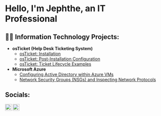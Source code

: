 <h1>Hello, I'm Jephthe, an IT Professional</h1>

<h2>👨‍💻 Information Technology Projects:</h2>

- <b>osTicket (Help Desk Ticketing System)</b>
  - [osTicket: Installation](https://github.com/Zamb1e/osticket-installation)
  - [osTicket: Post-Installation Configuration](https://github.com/Zamb1e/OsTicket-Post-Installation-Configuration)
  - [osTicket: Ticket Lifecycle Examples](https://github.com/Zamb1e/ticket-lifecycle)
- <b>Microsoft Azure</b>
  - [Configuring Active Directory within Azure VMs](https://github.com/Zamb1e/configure-ad)
  - [Network Security Groups (NSGs) and Inspecting Network Protocols](https://github.com/Zamb1e/azure-network-protocols)

<h2>Socials:</h2>

[<img align="left" alt="Josh | LinkedIn" width="22px" src="https://cdn.jsdelivr.net/npm/simple-icons@v3/icons/linkedin.svg" />][linkedin]
[<img align="left" alt="Josh | Instagram" width="22px" src="https://cdn.jsdelivr.net/npm/simple-icons@v3/icons/instagram.svg" />][instagram]

[instagram]: https://www.instagram.com/thegoodzamb1e/
[linkedin]: https://www.linkedin.com/in/jephthe-cheristin-40a77430a/
